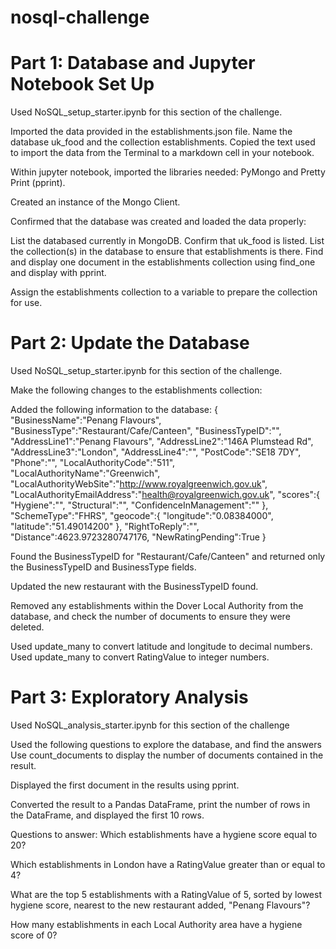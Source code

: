 # nosql-challenge

# Part 1: Database and Jupyter Notebook Set Up

Used NoSQL_setup_starter.ipynb for this section of the challenge.

Imported the data provided in the establishments.json file. Name the database uk_food and the collection establishments.
Copied the text used to import the data from the Terminal to a markdown cell in your notebook.

Within jupyter notebook, imported the libraries needed: PyMongo and Pretty Print (pprint).

Created an instance of the Mongo Client.

Confirmed that the database was created and loaded the data properly:

List the databased currently in MongoDB. Confirm that uk_food is listed.
List the collection(s) in the database to ensure that establishments is there.
Find and display one document in the establishments collection using find_one and display with pprint.

Assign the establishments collection to a variable to prepare the collection for use.

# Part 2: Update the Database

Used NoSQL_setup_starter.ipynb for this section of the challenge.

Make the following changes to the establishments collection:

Added the following information to the database:
{
    "BusinessName":"Penang Flavours",
    "BusinessType":"Restaurant/Cafe/Canteen",
    "BusinessTypeID":"",
    "AddressLine1":"Penang Flavours",
    "AddressLine2":"146A Plumstead Rd",
    "AddressLine3":"London",
    "AddressLine4":"",
    "PostCode":"SE18 7DY",
    "Phone":"",
    "LocalAuthorityCode":"511",
    "LocalAuthorityName":"Greenwich",
    "LocalAuthorityWebSite":"http://www.royalgreenwich.gov.uk",
    "LocalAuthorityEmailAddress":"health@royalgreenwich.gov.uk",
    "scores":{
        "Hygiene":"",
        "Structural":"",
        "ConfidenceInManagement":""
    },
    "SchemeType":"FHRS",
    "geocode":{
        "longitude":"0.08384000",
        "latitude":"51.49014200"
    },
    "RightToReply":"",
    "Distance":4623.9723280747176,
    "NewRatingPending":True
}

Found the BusinessTypeID for "Restaurant/Cafe/Canteen" and returned only the BusinessTypeID
and BusinessType fields.

Updated the new restaurant with the BusinessTypeID found.

Removed any establishments within the Dover Local Authority from the database, and check the 
number of documents to ensure they were deleted.

Used update_many to convert latitude and longitude to decimal numbers.
Used update_many to convert RatingValue to integer numbers.

# Part 3: Exploratory Analysis

Used NoSQL_analysis_starter.ipynb for this section of the challenge

Used the following questions to explore the database, and find the answers
Use count_documents to display the number of documents contained in the result.

Displayed the first document in the results using pprint.

Converted the result to a Pandas DataFrame, print the number of rows in the DataFrame,
and displayed the first 10 rows.

Questions to answer:
  Which establishments have a hygiene score equal to 20?

  Which establishments in London have a RatingValue greater than or equal to 4?

  What are the top 5 establishments with a RatingValue of 5, sorted by lowest hygiene score, 
  nearest to the new restaurant added, "Penang Flavours"?

  How many establishments in each Local Authority area have a hygiene score of 0?

  
